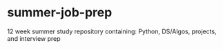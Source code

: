 # summer-job-prep
12 week summer study repository containing: Python, DS/Algos, projects, and interview prep
